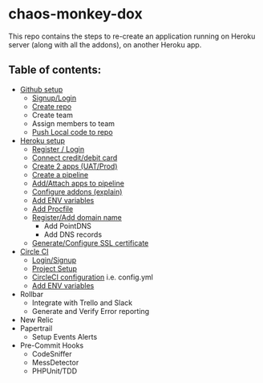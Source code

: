 # chaos-monkey-dox
This repo contains the steps to re-create an application running on Heroku server (along with all the addons), on another Heroku app.


## Table of contents:
* [Github setup](https://github.com/suri4ucreate/chaos-monkey-dox/blob/master/github.md)
    * [Signup/Login](https://github.com/suri4ucreate/chaos-monkey-dox/blob/master/github.md#loginsignup-on-github)
    * [Create repo](https://github.com/suri4ucreate/chaos-monkey-dox/blob/master/github.md#create-new-repository)
    * Create team
    * Assign members to team
    * [Push Local code to repo](https://github.com/suri4ucreate/chaos-monkey-dox/blob/master/github.md#push-local-code-to-repo)
* [Heroku setup](https://github.com/suri4ucreate/chaos-monkey-dox/blob/master/heroku.md)
    * [Register / Login](https://github.com/suri4ucreate/chaos-monkey-dox/blob/master/heroku.md#loginsignup-heroku)
    * [Connect credit/debit card](https://github.com/suri4ucreate/chaos-monkey-dox/blob/master/heroku.md#connect-creditdebit-card-optional)
    * [Create 2 apps (UAT/Prod)](https://github.com/suri4ucreate/chaos-monkey-dox/blob/master/heroku.md#create-2-apps-uatprod)
    * [Create a pipeline](https://github.com/suri4ucreate/chaos-monkey-dox/blob/master/heroku.md#addattach-apps-to-pipeline)
    * [Add/Attach apps to pipeline](https://github.com/suri4ucreate/chaos-monkey-dox/blob/master/heroku.md#addattach-apps-to-pipeline)
    * [Configure addons (explain)](https://github.com/suri4ucreate/chaos-monkey-dox/blob/master/heroku.md#configure-addons-explain)
    * [Add ENV variables](https://github.com/suri4ucreate/chaos-monkey-dox/blob/master/heroku.md#add-env-variables)
    * [Add Procfile](https://github.com/suri4ucreate/chaos-monkey-dox/blob/master/heroku.md#add-procfile)
    * [Register/Add domain name](https://github.com/suri4ucreate/chaos-monkey-dox/blob/master/heroku.md#registeradd-domain-name)
        * Add PointDNS
        * Add DNS records
    * [Generate/Configure SSL certificate](https://github.com/suri4ucreate/chaos-monkey-dox/blob/master/heroku.md#generateconfigure-ssl-certificate)
* [Circle CI](https://github.com/suri4ucreate/chaos-monkey-dox/blob/master/circleci.md#circleci-setup)
    * [Login/Signup](https://github.com/suri4ucreate/chaos-monkey-dox/blob/master/circleci.md#loginsignup)
    * [Project Setup](https://github.com/suri4ucreate/chaos-monkey-dox/blob/master/circleci.md#project-setup)
    * [CircleCI configuration](https://github.com/suri4ucreate/chaos-monkey-dox/blob/master/circleci.md#circleci-configuration) i.e. config.yml
    * [Add ENV variables](https://github.com/suri4ucreate/chaos-monkey-dox/blob/master/circleci.md#add-env-variables)
* Rollbar
    * Integrate with Trello and Slack
    * Generate and Verify Error reporting
* New Relic
* Papertrail
    * Setup Events Alerts
* Pre-Commit Hooks
    * CodeSniffer
    * MessDetector
    * PHPUnit/TDD